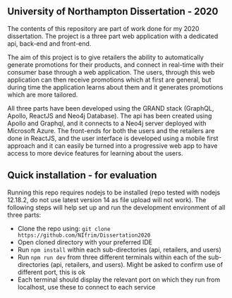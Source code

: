 ## University of Northampton Dissertation - 2020
The contents of this repository are part of work done for my 2020 dissertation. The project is a three part web 
application with a dedicated api, back-end and front-end. 

The aim of this project is to give retailers the ability to automatically generate
promotions for their products, and connect in real-time with their consumer base through a web application. The users, through this web application can then receive promotions which at first are general, but
during time the application learns about them and it generates promotions which are more tailored.

All three parts have been developed using the GRAND stack (GraphQL, Apollo, ReactJS and Neo4j Database). The api has
been created using Apollo and Graphql, and it connects to a Neo4j server deployed with Microsoft Azure. The front-ends
for both the users and the retailers are done in ReactJS, and the user interface is developed using a mobile first approach
and it can easily be turned into a progressive web app to have access to more device features for learning about the users.

## Quick installation - for evaluation
Running this repo requires nodejs to be installed (repo tested with nodejs 12.18.2, do not use latest version 14 as file upload will not work). The following steps will help set up and run the development environment of all three parts:
- Clone the repo using: ```git clone https://github.com/NIfrim/Dissertation2020```
- Open cloned directory with your preferred IDE
- Run ```npm install``` within each sub-directories (api, retailers, and users)
- Run ```npm run dev``` from three different terminals within each of the sub-directories (api, retailers, and users). Might be asked to confirm use of different port, this is ok
- Each terminal should display the relevant port on which they run from localhost, use these to connect to each service
